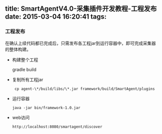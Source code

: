 title: SmartAgentV4.0-采集插件开发教程-工程发布
date: 2015-03-04 16:20:41
tags:
---
### 工程发布

在确认上续代码都已完成后，只需发布各工程jar到运行容器中，即可完成采集器的整体构建。

-  构建整个工程

	gradle build
	
-  复制所有工程jar

		cp agent-\*/build/libs/\*.jar framework/build/SmartAgent/plugins
	
-	运行容器

		java -jar bin/framework-1.0.jar 

-	web访问
	
		http://localhost:8080/smartagent/discover
